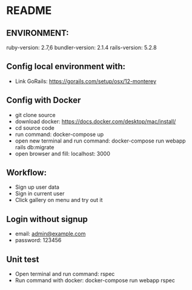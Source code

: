 # README

## ENVIRONMENT:
  ruby-version: 2.7,6
  bundler-version: 2.1.4
  rails-version: 5.2.8

## Config local environment with:
- Link GoRails: https://gorails.com/setup/osx/12-monterey

## Config with Docker
- git clone source
- download docker: https://docs.docker.com/desktop/mac/install/
- cd source code
- run command: docker-compose up
- open new terminal and run command: docker-compose run webapp rails db:migrate
- open browser and fill: localhost: 3000

## Workflow:
- Sign up user data
- Sign in current user
- Click gallery on menu and try out it

## Login without signup
- email: admin@example.com
- password: 123456

## Unit test
- Open terminal and run command: rspec
- Run command with docker: docker-compose run webapp rspec

